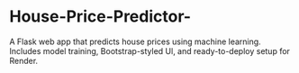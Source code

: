 # House-Price-Predictor-
A Flask web app that predicts house prices using machine learning. Includes model training, Bootstrap-styled Ul, and ready-to-deploy setup for Render.
